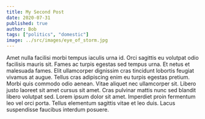 ```yaml
---
title: My Second Post
date: 2020-07-31
published: true
author: Bob
tags: ["politics", "domestic"]
image: ../src/images/eye_of_storm.jpg
---
```


Amet nulla facilisi morbi tempus iaculis urna id. Orci sagittis eu volutpat odio facilisis mauris sit. Fames ac turpis egestas sed tempus urna. Et netus et malesuada fames. Elit ullamcorper dignissim cras tincidunt lobortis feugiat vivamus at augue. Tellus cras adipiscing enim eu turpis egestas pretium. Morbi quis commodo odio aenean. Vitae aliquet nec ullamcorper sit. Libero justo laoreet sit amet cursus sit amet. Cras pulvinar mattis nunc sed blandit libero volutpat sed. Lorem ipsum dolor sit amet. Imperdiet proin fermentum leo vel orci porta. Tellus elementum sagittis vitae et leo duis. Lacus suspendisse faucibus interdum posuere.